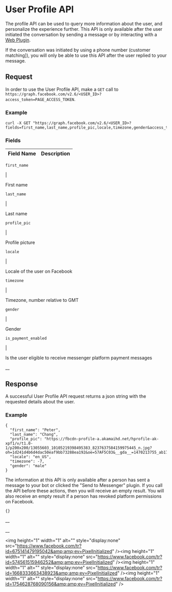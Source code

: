# User Profile API

The profile API can be used to query more information about the user, and
personalize the experience further. This API is only available after the user
initiated the conversation by sending a message or by interacting with a [Web
Plugin](/docs/messenger-platform/plugin-reference).

If the conversation was initiated by using a phone number (customer
matching]), you will only be able to use this API after the user replied to
your message.

## Request

In order to use the User Profile API, make a `GET` call to
`https://graph.facebook.com/v2.6/<USER_ID>?access_token=PAGE_ACCESS_TOKEN`.

### Example

    
    
    curl -X GET "https://graph.facebook.com/v2.6/<USER_ID>?fields=first_name,last_name,profile_pic,locale,timezone,gender&access_token=PAGE_ACCESS_TOKEN"    

### Fields

Field Name |  Description  
---|---  
  
`first_name`

|

First name  
  
`last_name`

|

Last name  
  
`profile_pic`

|

Profile picture  
  
`locale`

|

Locale of the user on Facebook  
  
`timezone`

|

Timezone, number relative to GMT  
  
`gender`

|

Gender  
  
`is_payment_enabled`

|

Is the user eligible to receive messenger platform payment messages  
  
__

## Response

A successful User Profile API request returns a json string with the requested
details about the user.

### Example

    
    
    {
      "first_name": "Peter",
      "last_name": "Chang",
      "profile_pic": "https://fbcdn-profile-a.akamaihd.net/hprofile-ak-xpf1/v/t1.0-1/p200x200/13055603_10105219398495383_8237637584159975445_n.jpg?oh=1d241d4b6d4dac50eaf9bb73288ea192&oe=57AF5C03&__gda__=1470213755_ab17c8c8e3a0a447fed3f272fa2179ce",
      "locale": "en_US",
      "timezone": -7,
      "gender": "male"
    }    

The information at this API is only available after a person has sent a
message to your bot or clicked the "Send to Messenger" plugin. If you call the
API before these actions, then you will receive an empty result. You will also
receive an empty result if a person has revoked platform permissions on
Facebook.

    
    
    {}

__

__

&lt;img height="1" width="1" alt="" style="display:none"
src="https://www.facebook.com/tr?id=675141479195042&amp;amp;ev=PixelInitialized"
/&gt;&lt;img height="1" width="1" alt="" style="display:none"
src="https://www.facebook.com/tr?id=574561515946252&amp;amp;ev=PixelInitialized"
/&gt;&lt;img height="1" width="1" alt="" style="display:none"
src="https://www.facebook.com/tr?id=1668333663438923&amp;amp;ev=PixelInitialized"
/&gt;&lt;img height="1" width="1" alt="" style="display:none"
src="https://www.facebook.com/tr?id=1754628768090156&amp;amp;ev=PixelInitialized"
/&gt;


